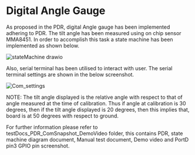 # Digital Angle Gauge

As proposed in the PDR, digital Angle gauge has been implemented adhering to PDR. The tilt angle has been measured using on chip sensor MMA8451.
In order to accomplish this task a state machine has been implemented as shown below.

![stateMachine drawio](https://user-images.githubusercontent.com/89766346/145932161-b80dcb32-2518-40d5-aba2-82e2af1b1768.png)

Also, serial terminal has been utilised to interact with user. The serial terminal settings are shown in the below screenshot.

![Com_settings](https://user-images.githubusercontent.com/89766346/145932368-ab277a27-fed7-4704-bc5e-6a2be7e0e1a7.PNG)

NOTE: The tilt angle displayed is the relative angle with respect to that of angle measured at the time of calibration. Thus if angle at calibration is 30 degrees, then if the tilt angle displayed is 20 degrees, then this implies that, board is at 50 degrees with respect to ground.

For further information please refer to testDocs_PDR_ComSnapshot_DemoVideo folder, this contains PDR, state machine diagram document, Manual test document, Demo video and PortD pin3 GPIO pin screenshot.
